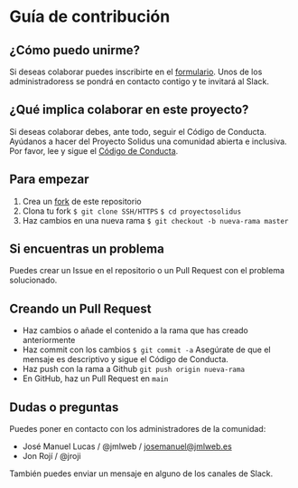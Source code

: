 # Guía de contribución

## ¿Cómo puedo unirme?
Si deseas colaborar puedes inscribirte en el [formulario](https://docs.google.com/forms/d/e/1FAIpQLSdvnnTbpeFz1PTkVl5vDIrfWjP-TeDhZGFzpy5aB-d0OzZk5g/viewform). Unos de los administradoress se pondrá en contacto contigo y te invitará al Slack.

## ¿Qué implica colaborar en este proyecto?
Si deseas colaborar debes, ante todo, seguir el Código de Conducta. Ayúdanos a hacer del Proyecto Solidus una comunidad abierta e inclusiva. Por favor, lee y sigue el [Código de Conducta](https://github.com/proyectosolidus/ProyectoSolidus/blob/main/CODE_OF_CONDUCT.md).

## Para empezar
1. Crea un [fork](https://docs.github.com/es/free-pro-team@latest/github/getting-started-with-github/fork-a-repo) de este repositorio
2. Clona tu fork
`$ git clone SSH/HTTPS`
`$ cd proyectosolidus`
3.  Haz cambios en una nueva rama `$ git checkout -b nueva-rama master`

## Si encuentras un problema
Puedes crear un Issue en el repositorio o un Pull Request con el problema solucionado.

## Creando un Pull Request
- Haz cambios o añade el contenido a la rama que has creado anteriormente
- Haz commit con los cambios `$ git commit -a` Asegúrate de que el mensaje es descriptivo y sigue el Código de Conducta.
- Haz push con la rama a Github `git push origin nueva-rama`
- En GitHub, haz un Pull Request en `main`

## Dudas o preguntas
Puedes poner en contacto con los administradores de la comunidad:
- José Manuel Lucas / @jmlweb / josemanuel@jmlweb.es
- Jon Rojí / @jroji

También puedes enviar un mensaje en alguno de los canales de Slack.
